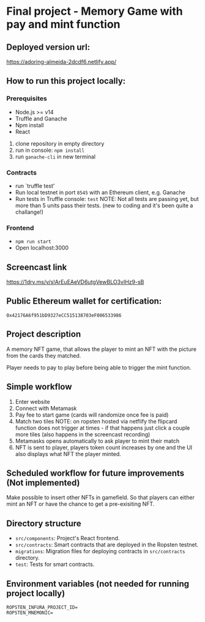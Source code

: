 # Final project - Memory Game with pay and mint function 

## Deployed version url:

https://adoring-almeida-2dcdf6.netlify.app/

## How to run this project locally:


### Prerequisites

- Node.js >= v14
- Truffle and Ganache
- Npm install
- React

1. clone repository in empty directory 
2. run in console: `npm install` 
3. run `ganache-cli` in new terminal


### Contracts

- run `truffle test'
- Run local testnet in port `8545` with an Ethereum client, e.g. Ganache
- Run tests in Truffle console: `test`
    NOTE: Not all tests are passing yet, but more than 5 units pass their tests. 
          (new to coding and it's been quite a challange!)

### Frontend

- `npm run start`
- Open localhost:3000

## Screencast link
https://1drv.ms/v/s!ArEuEAeVD6utgVewBLO3vIHz9-sB


## Public Ethereum wallet for certification:

`0x42176A6f951bD9327eCC515138703eF006533986`

## Project description

A memory NFT game, that allows the player to mint an NFT with the picture from the cards they matched. 

Player needs to pay to play before being able to trigger the mint function. 


## Simple workflow

1. Enter website
2. Connect with Metamask
3. Pay fee to start game (cards will randomize once fee is paid)
4. Match two tiles NOTE: on ropsten hosted via netflify the flipcard function does not trigger at times - if that happens just click a couple more tiles (also happens in the screencast recording)
6. Metamasks opens automatically to ask player to mint their match
7. NFT is sent to player, players token count increases by one and the UI also displays what NFT the player minted.

## Scheduled workflow for future improvements (Not implemented)
Make possible to insert other NFTs in gamefield. So that players can either mint an NFT or have the chance to get a pre-exisiting NFT. 


## Directory structure

- `src/components`: Project's React frontend.
- `src/contracts`: Smart contracts that are deployed in the Ropsten testnet.
- `migrations`: Migration files for deploying contracts in `src/contracts` directory.
- `test`: Tests for smart contracts.

## Environment variables (not needed for running project locally)

```
ROPSTEN_INFURA_PROJECT_ID=
ROPSTEN_MNEMONIC=
```


